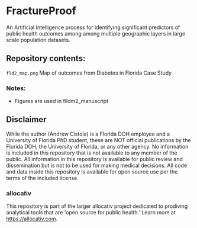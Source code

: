 # FractureProof
An Artificial Intelligence process for identifying significant predictors of public health outcomes among among multiple geographic layers in large scale population datasets.

## Repository contents:
`fld2_map.png` Map of outcomes from Diabetes in Florida Case Study

### Notes:
- Figures are used in flldm2_manuscript

## Disclaimer
While the author (Andrew Cistola) is a Florida DOH employee and a University of Florida PhD student, these are NOT official publications by the Florida DOH, the University of Florida, or any other agency. 
No information is included in this repository that is not available to any member of the public. 
All information in this repository is available for public review and dissemination but is not to be used for making medical decisions. 
All code and data inside this repository is available for open source use per the terms of the included license. 

### allocativ
This repository is part of the larger allocativ project dedicated to prodiving analytical tools that are 'open source for public health.' Learn more at https://allocativ.com. 
